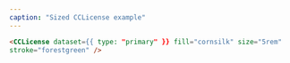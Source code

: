 ```yaml
---
caption: "Sized CCLicense example"
---
```


<!-- markdownlint-disable MD041 -->
<!-- dprint-ignore -->

```html
<CCLicense dataset={{ type: "primary" }} fill="cornsilk" size="5rem"
stroke="forestgreen" />
```
